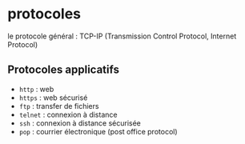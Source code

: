 # protocoles

le protocole général :
TCP-IP (Transmission Control Protocol, Internet Protocol)

## Protocoles applicatifs

- `http` : web
- `https` : web sécurisé
- `ftp` : transfer de fichiers
- `telnet` : connexion à distance
- `ssh` : connexion à distance sécurisée
- `pop` : courrier électronique (post office protocol)


